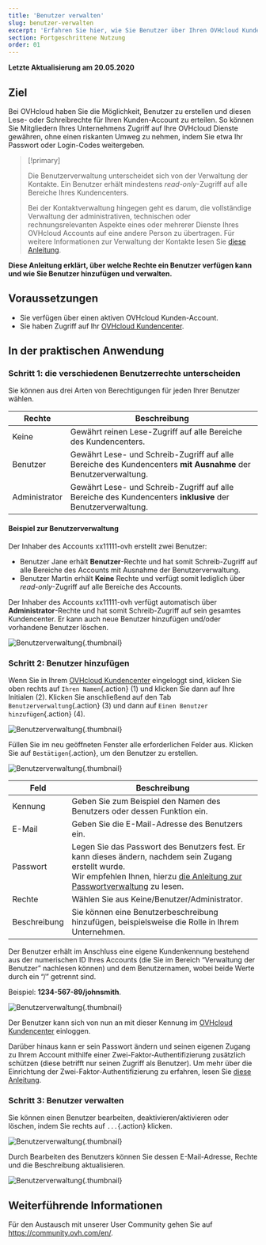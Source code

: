 ```yaml
---
title: 'Benutzer verwalten'
slug: benutzer-verwalten
excerpt: 'Erfahren Sie hier, wie Sie Benutzer über Ihren OVHcloud Kunden-Account verwalten'
section: Fortgeschrittene Nutzung
order: 01
---
```


**Letzte Aktualisierung am 20.05.2020**

## Ziel

Bei OVHcloud haben Sie die Möglichkeit, Benutzer zu erstellen und diesen Lese- oder Schreibrechte für Ihren Kunden-Account zu erteilen. So können Sie Mitgliedern Ihres Unternehmens Zugriff auf Ihre OVHcloud Dienste gewähren, ohne einen riskanten Umweg zu nehmen, indem Sie etwa Ihr Passwort oder Login-Codes weitergeben.

> [!primary]
>
> Die Benutzerverwaltung unterscheidet sich von der Verwaltung der Kontakte. Ein Benutzer erhält mindestens *read-only*-Zugriff auf alle Bereiche Ihres Kundencenters.
>
> Bei der Kontaktverwaltung hingegen geht es darum, die vollständige Verwaltung der administrativen, technischen oder rechnungsrelevanten Aspekte eines oder mehrerer Dienste Ihres OVHcloud Accounts auf eine andere Person zu übertragen. Für weitere Informationen zur Verwaltung der Kontakte lesen Sie [diese Anleitung](https://docs.ovh.com/de/customer/verwaltung-der-kontakte/).
>

**Diese Anleitung erklärt, über welche Rechte ein Benutzer verfügen kann und wie Sie Benutzer hinzufügen und verwalten.**

## Voraussetzungen

- Sie verfügen über einen aktiven OVHcloud Kunden-Account.
- Sie haben Zugriff auf Ihr [OVHcloud Kundencenter](https://www.ovh.com/auth/?action=gotomanager&from=https://www.ovh.de/&ovhSubsidiary=de).

## In der praktischen Anwendung

### Schritt 1: die verschiedenen Benutzerrechte unterscheiden

Sie können aus drei Arten von Berechtigungen für jeden Ihrer Benutzer wählen.

| Rechte | Beschreibung |
|----------------|----------------------------------------------------------------------------------------------------------------------|
| Keine | Gewährt reinen Lese-Zugriff auf alle Bereiche des Kundencenters. |
| Benutzer | Gewährt Lese- und Schreib-Zugriff auf alle Bereiche des Kundencenters **mit Ausnahme** der Benutzerverwaltung. |
| Administrator | Gewährt Lese- und Schreib-Zugriff auf alle Bereiche des Kundencenters **inklusive** der Benutzerverwaltung. |

#### Beispiel zur Benutzerverwaltung

Der Inhaber des Accounts xx11111-ovh erstellt zwei Benutzer:

- Benutzer Jane erhält **Benutzer**-Rechte und hat somit Schreib-Zugriff auf alle Bereiche des Accounts mit Ausnahme der Benutzerverwaltung.
- Benutzer Martin erhält **Keine** Rechte und verfügt somit lediglich über *read-only*-Zugriff auf alle Bereiche des Accounts.

Der Inhaber des Accounts xx11111-ovh verfügt automatisch über **Administrator**-Rechte und hat somit Schreib-Zugriff auf sein gesamtes Kundencenter. Er kann auch neue Benutzer hinzufügen und/oder vorhandene Benutzer löschen.

![Benutzerverwaltung](images/umv4.png){.thumbnail}

### Schritt 2: Benutzer hinzufügen

Wenn Sie in Ihrem [OVHcloud Kundencenter](https://www.ovh.com/auth/?action=gotomanager&from=https://www.ovh.de/&ovhSubsidiary=de) eingeloggt sind, klicken Sie oben rechts auf `Ihren Namen`{.action} (1) und klicken Sie dann auf Ihre Initialen (2).
Klicken Sie anschließend auf den Tab `Benutzerverwaltung`{.action} (3) und dann auf `Einen Benutzer hinzufügen`{.action} (4).

![Benutzerverwaltung](images/hubusers.png){.thumbnail}

Füllen Sie im neu geöffneten Fenster alle erforderlichen Felder aus. Klicken Sie auf `Bestätigen`{.action}, um den Benutzer zu erstellen.

![Benutzerverwaltung](images/usersmanagement2.png){.thumbnail}

| Feld | Beschreibung |
|--------------|----------------------------------------------------------------------------------------------------------------------------------------------------------------------------------------------------------------------------------------------------------------------------------------------------------|
| Kennung | Geben Sie zum Beispiel den Namen des Benutzers oder dessen Funktion ein. |
| E-Mail | Geben Sie die E-Mail-Adresse des Benutzers ein. |
| Passwort | Legen Sie das Passwort des Benutzers fest. Er kann dieses ändern, nachdem sein Zugang erstellt wurde. <br>Wir empfehlen Ihnen, hierzu [die Anleitung zur Passwortverwaltung](https://docs.ovh.com/de/customer/Passwort-verwalten/) zu lesen. |
| Rechte | Wählen Sie aus Keine/Benutzer/Administrator. |
| Beschreibung | Sie können eine Benutzerbeschreibung hinzufügen, beispielsweise die Rolle in Ihrem Unternehmen. |

Der Benutzer erhält im Anschluss eine eigene Kundenkennung bestehend aus der numerischen ID Ihres Accounts (die Sie im Bereich “Verwaltung der Benutzer” nachlesen können) und dem Benutzernamen, wobei beide Werte durch ein “/” getrennt sind.

Beispiel: **1234-567-89/johnsmith**.

![Benutzerverwaltung](images/usersmanagement3.png){.thumbnail}

Der Benutzer kann sich von nun an mit dieser Kennung im [OVHcloud Kundencenter](https://www.ovh.com/auth/?action=gotomanager&from=https://www.ovh.de/&ovhSubsidiary=de) einloggen. 

Darüber hinaus kann er sein Passwort ändern und seinen eigenen Zugang zu Ihrem Account mithilfe einer Zwei-Faktor-Authentifizierung zusätzlich schützen (diese betrifft nur seinen Zugriff als Benutzer). Um mehr über die Einrichtung der Zwei-Faktor-Authentifizierung zu erfahren, lesen Sie [diese Anleitung](https://docs.ovh.com/de/customer/Account-mit-2FA-absichern/).

### Schritt 3: Benutzer verwalten

Sie können einen Benutzer bearbeiten, deaktivieren/aktivieren oder löschen, indem Sie rechts auf `...`{.action} klicken.

![Benutzerverwaltung](images/usersmanagement4.png){.thumbnail}

Durch Bearbeiten des Benutzers können Sie dessen E-Mail-Adresse, Rechte und die Beschreibung aktualisieren.

![Benutzerverwaltung](images/usersmanagement6.png){.thumbnail}

## Weiterführende Informationen

Für den Austausch mit unserer User Community gehen Sie auf <https://community.ovh.com/en/>.